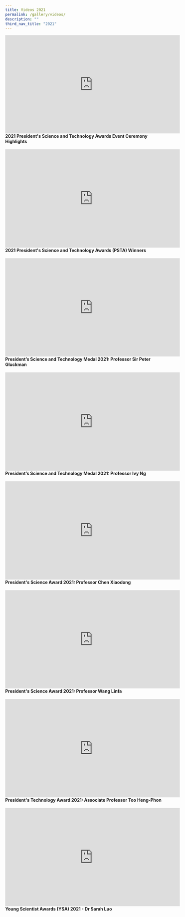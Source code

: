 ```yaml
---
title: Videos 2021
permalink: /gallery/videos/
description: ""
third_nav_title: "2021"
---
```

<iframe width="560" height="315" src="https://www.youtube.com/embed/KqyX_5_fL_I" title="YouTube video player" frameborder="0" allow="accelerometer; autoplay; clipboard-write; encrypted-media; gyroscope; picture-in-picture" allowfullscreen></iframe>
<b>
2021 President's Science and Technology Awards Event Ceremony Highlights
</b>
<br><br>

<iframe width="560" height="315" src="https://www.youtube.com/embed/-0859hfYcvA" title="YouTube video player" frameborder="0" allow="accelerometer; autoplay; clipboard-write; encrypted-media; gyroscope; picture-in-picture" allowfullscreen></iframe>
<b>
2021 President's Science and Technology Awards (PSTA) Winners
</b>
<br><br>
	
<iframe width="560" height="315" src="https://www.youtube.com/embed/DJlFvGe_AcE" title="YouTube video player" frameborder="0" allow="accelerometer; autoplay; clipboard-write; encrypted-media; gyroscope; picture-in-picture" allowfullscreen></iframe>
<b>
President’s Science and Technology Medal 2021: Professor Sir Peter Gluckman
</b>
<br><br>	
	
<iframe width="560" height="315" src="https://www.youtube.com/embed/7XdeglS7_eU" title="YouTube video player" frameborder="0" allow="accelerometer; autoplay; clipboard-write; encrypted-media; gyroscope; picture-in-picture" allowfullscreen></iframe>
<b>
President’s Science and Technology Medal 2021: Professor Ivy Ng
</b>
<br><br>			
	
<iframe width="560" height="315" src="https://www.youtube.com/embed/V3neDn0oxZA" title="YouTube video player" frameborder="0" allow="accelerometer; autoplay; clipboard-write; encrypted-media; gyroscope; picture-in-picture" allowfullscreen></iframe>
<b>
President's Science Award 2021: Professor Chen Xiaodong
</b>
<br><br>		
	
<iframe width="560" height="315" src="https://www.youtube.com/embed/r4aTZTI9ug4" title="YouTube video player" frameborder="0" allow="accelerometer; autoplay; clipboard-write; encrypted-media; gyroscope; picture-in-picture" allowfullscreen></iframe>
<b>
President's Science Award 2021: Professor Wang Linfa
</b>
<br><br>		
	
<iframe width="560" height="315" src="https://www.youtube.com/embed/5EJTtA6YKog" title="YouTube video player" frameborder="0" allow="accelerometer; autoplay; clipboard-write; encrypted-media; gyroscope; picture-in-picture" allowfullscreen></iframe>
<b>
President's Technology Award 2021: Associate Professor Too Heng-Phon
</b>
<br><br>

<iframe width="560" height="315" src="https://www.youtube.com/embed/oVTFU_N3CHE" title="YouTube video player" frameborder="0" allow="accelerometer; autoplay; clipboard-write; encrypted-media; gyroscope; picture-in-picture; web-share" allowfullscreen></iframe>
<b>
Young Scientist Awards (YSA) 2021 - Dr Sarah Luo
</b>
<br><br>